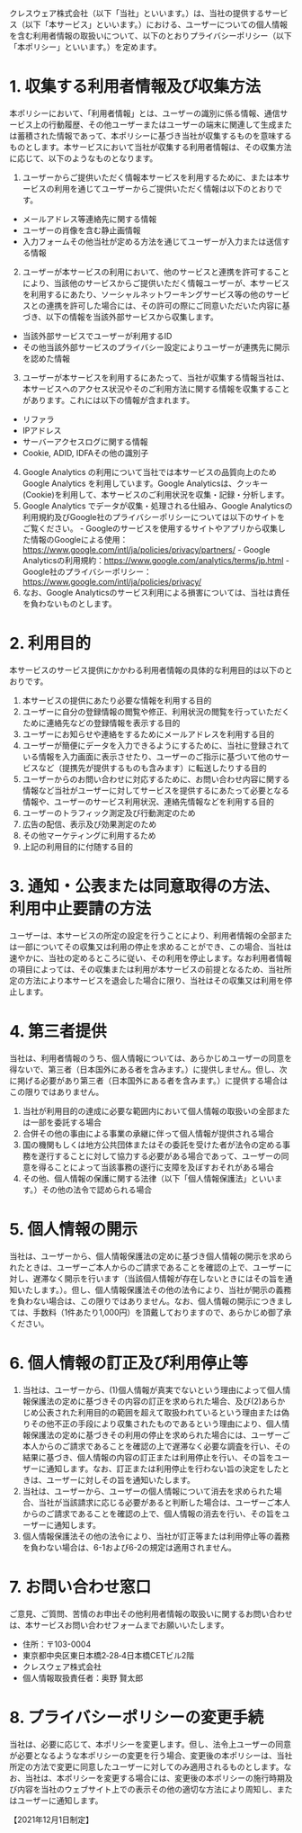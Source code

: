 クレスウェア株式会社（以下「当社」といいます。）は、当社の提供するサービス（以下「本サービス」といいます。）における、ユーザーについての個人情報を含む利用者情報の取扱いについて、以下のとおりプライバシーポリシー（以下「本ポリシー」といいます。）を定めます。

# 1. 収集する利用者情報及び収集方法

本ポリシーにおいて、「利用者情報」とは、ユーザーの識別に係る情報、通信サービス上の行動履歴、その他ユーザーまたはユーザーの端末に関連して生成または蓄積された情報であって、本ポリシーに基づき当社が収集するものを意味するものとします。本サービスにおいて当社が収集する利用者情報は、その収集方法に応じて、以下のようなものとなります。

1. ユーザーからご提供いただく情報本サービスを利用するために、または本サービスの利用を通じてユーザーからご提供いただく情報は以下のとおりです。
  - メールアドレス等連絡先に関する情報
  - ユーザーの肖像を含む静止画情報
  - 入力フォームその他当社が定める方法を通じてユーザーが入力または送信する情報
2. ユーザーが本サービスの利用において、他のサービスと連携を許可することにより、当該他のサービスからご提供いただく情報ユーザーが、本サービスを利用するにあたり、ソーシャルネットワーキングサービス等の他のサービスとの連携を許可した場合には、その許可の際にご同意いただいた内容に基づき、以下の情報を当該外部サービスから収集します。
  - 当該外部サービスでユーザーが利用するID
  - その他当該外部サービスのプライバシー設定によりユーザーが連携先に開示を認めた情報
3. ユーザーが本サービスを利用するにあたって、当社が収集する情報当社は、本サービスへのアクセス状況やそのご利用方法に関する情報を収集することがあります。これには以下の情報が含まれます。
  - リファラ
  - IPアドレス
  - サーバーアクセスログに関する情報
  - Cookie, ADID, IDFAその他の識別子
4. Google Analytics の利用について当社では本サービスの品質向上のためGoogle Analytics を利用しています。Google Analyticsは、クッキー(Cookie)を利用して、本サービスのご利用状況を収集・記録・分析します。
  1. Google Analytics でデータが収集・処理される仕組み、Google Analyticsの利用規約及びGoogle社のプライバシーポリシーについては以下のサイトをご覧ください。
    - Googleのサービスを使用するサイトやアプリから収集した情報のGoogleによる使用：https://www.google.com/intl/ja/policies/privacy/partners/
    - Google Analyticsの利用規約：https://www.google.com/analytics/terms/jp.html
    - Google社のプライバシーポリシー：https://www.google.com/intl/ja/policies/privacy/
  2. なお、Google Analyticsのサービス利用による損害については、当社は責任を負わないものとします。

# 2. 利用目的
本サービスのサービス提供にかかわる利用者情報の具体的な利用目的は以下のとおりです。
1. 本サービスの提供にあたり必要な情報を利用する目的
2. ユーザーに自分の登録情報の閲覧や修正、利用状況の閲覧を行っていただくために連絡先などの登録情報を表示する目的
3. ユーザーにお知らせや連絡をするためにメールアドレスを利用する目的
4. ユーザーが簡便にデータを入力できるようにするために、当社に登録されている情報を入力画面に表示させたり、ユーザーのご指示に基づいて他のサービスなど（提携先が提供するものも含みます）に転送したりする目的
5. ユーザーからのお問い合わせに対応するために、お問い合わせ内容に関する情報など当社がユーザーに対してサービスを提供するにあたって必要となる情報や、ユーザーのサービス利用状況、連絡先情報などを利用する目的
6. ユーザーのトラフィック測定及び行動測定のため
7. 広告の配信、表示及び効果測定のため
8. その他マーケティングに利用するため
9. 上記の利用目的に付随する目的

# 3. 通知・公表または同意取得の方法、利用中止要請の方法
ユーザーは、本サービスの所定の設定を行うことにより、利用者情報の全部または一部についてその収集又は利用の停止を求めることができ、この場合、当社は速やかに、当社の定めるところに従い、その利用を停止します。なお利用者情報の項目によっては、その収集または利用が本サービスの前提となるため、当社所定の方法により本サービスを退会した場合に限り、当社はその収集又は利用を停止します。

# 4. 第三者提供
当社は、利用者情報のうち、個人情報については、あらかじめユーザーの同意を得ないで、第三者（日本国外にある者を含みます。）に提供しません。但し、次に掲げる必要があり第三者（日本国外にある者を含みます。）に提供する場合はこの限りではありません。

1. 当社が利用目的の達成に必要な範囲内において個人情報の取扱いの全部または一部を委託する場合
2. 合併その他の事由による事業の承継に伴って個人情報が提供される場合
3. 国の機関もしくは地方公共団体またはその委託を受けた者が法令の定める事務を遂行することに対して協力する必要がある場合であって、ユーザーの同意を得ることによって当該事務の遂行に支障を及ぼすおそれがある場合
4. その他、個人情報の保護に関する法律（以下「個人情報保護法」といいます。）その他の法令で認められる場合

# 5. 個人情報の開示
当社は、ユーザーから、個人情報保護法の定めに基づき個人情報の開示を求められたときは、ユーザーご本人からのご請求であることを確認の上で、ユーザーに対し、遅滞なく開示を行います（当該個人情報が存在しないときにはその旨を通知いたします。）。但し、個人情報保護法その他の法令により、当社が開示の義務を負わない場合は、この限りではありません。なお、個人情報の開示につきましては、手数料（1件あたり1,000円）を頂戴しておりますので、あらかじめ御了承ください。

# 6. 個人情報の訂正及び利用停止等
  1. 当社は、ユーザーから、(1)個人情報が真実でないという理由によって個人情報保護法の定めに基づきその内容の訂正を求められた場合、及び(2)あらかじめ公表された利用目的の範囲を超えて取扱われているという理由または偽りその他不正の手段により収集されたものであるという理由により、個人情報保護法の定めに基づきその利用の停止を求められた場合には、ユーザーご本人からのご請求であることを確認の上で遅滞なく必要な調査を行い、その結果に基づき、個人情報の内容の訂正または利用停止を行い、その旨をユーザーに通知します。なお、訂正または利用停止を行わない旨の決定をしたときは、ユーザーに対しその旨を通知いたします。
  2. 当社は、ユーザーから、ユーザーの個人情報について消去を求められた場合、当社が当該請求に応じる必要があると判断した場合は、ユーザーご本人からのご請求であることを確認の上で、個人情報の消去を行い、その旨をユーザーに通知します。
  3. 個人情報保護法その他の法令により、当社が訂正等または利用停止等の義務を負わない場合は、6-1および6-2の規定は適用されません。

# 7. お問い合わせ窓口
ご意見、ご質問、苦情のお申出その他利用者情報の取扱いに関するお問い合わせは、本サービスお問い合わせフォームまでお願いいたします。
  - 住所：〒103-0004
  - 東京都中央区東日本橋2‑28‑4日本橋CETビル2階
  - クレスウェア株式会社
  - 個人情報取扱責任者：奥野 賢太郎

# 8. プライバシーポリシーの変更手続

当社は、必要に応じて、本ポリシーを変更します。但し、法令上ユーザーの同意が必要となるような本ポリシーの変更を行う場合、変更後の本ポリシーは、当社所定の方法で変更に同意したユーザーに対してのみ適用されるものとします。なお、当社は、本ポリシーを変更する場合には、変更後の本ポリシーの施行時期及び内容を当社のウェブサイト上での表示その他の適切な方法により周知し、またはユーザーに通知します。

【2021年12月1日制定】